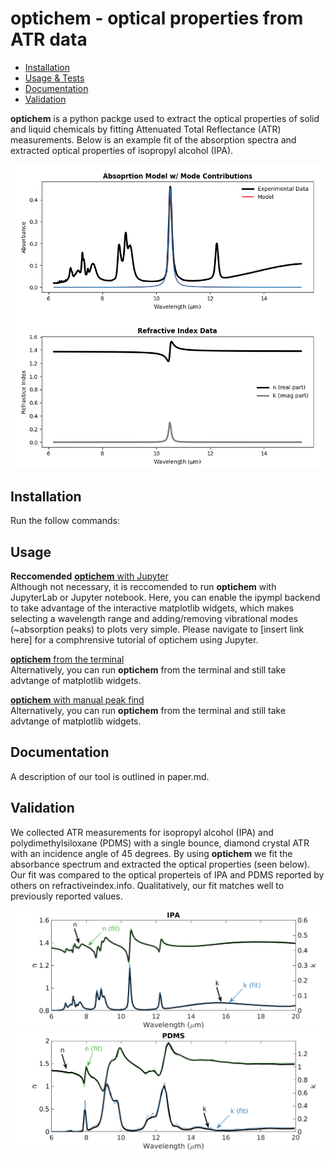 # optichem - optical properties from ATR data

<!--ts-->
   * [Installation](#installation)
   * [Usage & Tests](#usage)
   * [Documentation](#Documentation)
   * [Validation](#Validation)
<!--te-->

**optichem** is a python packge used to extract the optical properties of solid and liquid chemicals by fitting Attenuated Total Reflectance (ATR) measurements. Below is an example fit of the absorption spectra and extracted optical properties of isopropyl alcohol (IPA). 
<p align="center">
  <img src="readme_files/model_fit.gif">
</p>


## Installation
Run the follow commands:

## Usage
**Reccomended** [**optichem** with Jupyter](Tutorial.md)<br/>
Although not necessary, it is reccomended to run **optichem** with JupyterLab or Jupyter notebook. Here, you can enable the ipympl backend to take advantage of the interactive matplotlib widgets, which makes selecting a wavelength range and adding/removing vibrational modes (~absorption peaks) to plots very simple. Please navigate to [insert link here] for a comphrensive tutorial of optichem using Jupyter.

[**optichem** from the terminal](Tutorial.md)<br/>
Alternatively, you can run **optichem** from the terminal and still take advtange of matplotlib widgets.

[**optichem** with manual peak find](Tutorial.md)<br/>
Alternatively, you can run **optichem** from the terminal and still take advtange of matplotlib widgets.



## Documentation
A description of our tool is outlined in paper.md. 

## Validation
We collected ATR measurements for isopropyl alcohol (IPA) and polydimethylsiloxane (PDMS) with a single bounce, diamond crystal ATR with an incidence angle of 45 degrees. By using **optichem** we fit the absorbance spectrum and extracted the optical properties (seen below). Our fit was compared to the optical properteis of IPA and PDMS reported by others on refractiveindex.info. Qualitatively, our fit matches well to previously reported values. 

<p align="center">
<img src="readme_files/IPA.png">
  
  
<img src="readme_files/PDMS.png">
</p>


